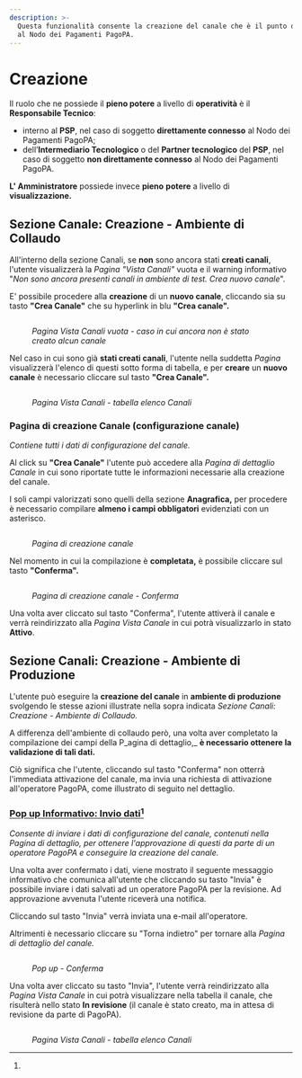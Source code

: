 ```yaml
---
description: >-
  Questa funzionalità consente la creazione del canale che è il punto di accesso
  al Nodo dei Pagamenti PagoPA.
---
```


# Creazione

Il ruolo che ne possiede il **pieno potere** a livello di **operatività** è il **Responsabile Tecnico**:

* interno al **PSP**, nel caso di soggetto **direttamente connesso** al Nodo dei Pagamenti PagoPA;
* dell’**Intermediario Tecnologico** o del **Partner tecnologico** del **PSP**, nel caso di soggetto **non direttamente connesso** al Nodo dei Pagamenti PagoPA.

**L' Amministratore** possiede invece **pieno** **potere** a livello di **visualizzazione.**

## Sezione Canale: Creazione - Ambiente di Collaudo

All'interno della sezione Canali, se **non** sono ancora stati **creati canali**, l'utente visualizzerà la _Pagina "Vista Canali"_ vuota e il warning informativo "_Non sono ancora presenti canali in ambiente di test. Crea nuovo canale_".&#x20;

E' possibile procedere alla **creazione** di un **nuovo canale**, cliccando sia su tasto **"Crea Canale"** che su hyperlink in blu **"Crea canale".**

<figure><img src="../../../.gitbook/assets/image (75).png" alt=""><figcaption><p><em>Pagina Vista Canali vuota - caso in cui ancora non è stato creato alcun canale</em></p></figcaption></figure>

Nel caso in cui sono già **stati creati canali**, l'utente nella suddetta _Pagina_ visualizzerà l'elenco di questi sotto forma di tabella, e per **creare** un **nuovo canale** è necessario cliccare sul tasto  **"Crea Canale".**

<figure><img src="../../../.gitbook/assets/image (153).png" alt=""><figcaption><p><em>Pagina Vista Canali - tabella elenco Canali</em></p></figcaption></figure>

### **Pagina di creazione Canale (configurazione canale)**

_Contiene tutti i dati di configurazione del canale._

Al click su **"Crea Canale"** l'utente può accedere alla _Pagina di dettaglio Canale_ in cui sono riportate tutte le informazioni necessarie alla creazione del canale.

I soli campi valorizzati sono quelli della sezione **Anagrafica,** per procedere è necessario compilare **almeno i campi obbligatori** evidenziati con un asterisco.

<figure><img src="../../../.gitbook/assets/image (68).png" alt=""><figcaption><p><em>Pagina di creazione canale</em></p></figcaption></figure>

Nel momento in cui la compilazione è **completata,** è possibile cliccare sul tasto **"Conferma".**

<figure><img src="../../../.gitbook/assets/image (83).png" alt=""><figcaption><p><em>Pagina di creazione canale - Conferma</em></p></figcaption></figure>

Una volta aver cliccato sul tasto "Conferma", l'utente attiverà il canale e verrà reindirizzato alla _Pagina Vista Canale_ in cui potrà visualizzarlo in stato **Attivo**.&#x20;

## Sezione Canali: Creazione - Ambiente di Produzione

L'utente può eseguire la **creazione del canale** in **ambiente di produzione** svolgendo le stesse azioni illustrate nella sopra indicata _Sezione Canali: Creazione - Ambiente di Collaudo._

A differenza dell'ambiente di collaudo però, una volta aver completato la compilazione dei campi della P_agina di dettaglio,_ **è necessario ottenere la validazione di tali dati.**

Ciò significa che l'utente, cliccando sul tasto "Conferma" non otterrà l'immediata attivazione del canale, ma invia una richiesta di attivazione all'operatore PagoPA, come illustrato di seguito nel dettaglio.

### [Pop up Informativo: Invio dati](#user-content-fn-1)[^1]

_Consente di inviare i dati di configurazione del canale, contenuti nella Pagina di dettaglio, per ottenere l'approvazione di questi da parte di un operatore PagoPA e conseguire la creazione del canale._

Una volta aver confermato i dati, viene mostrato il seguente messaggio informativo che comunica all'utente che cliccando su tasto "Invia" è possibile inviare i dati salvati ad un operatore PagoPA per la revisione. Ad approvazione avvenuta l'utente riceverà una notifica.

Cliccando sul tasto "Invia" verrà inviata una e-mail all'operatore.

Altrimenti è necessario cliccare su "Torna indietro" per tornare alla _Pagina di dettaglio del canale._

<figure><img src="../../../.gitbook/assets/image (85).png" alt=""><figcaption><p><em>Pop up - Conferma</em></p></figcaption></figure>

Una volta aver cliccato su tasto "Invia", l'utente verrà reindirizzato alla _Pagina Vista Canale_ in cui potrà visualizzare nella tabella il canale, che risulterà nello stato **In revisione** (il canale è stato creato, ma in attesa di revisione da parte di PagoPA).

<figure><img src="../../../.gitbook/assets/image (152).png" alt=""><figcaption><p><em>Pagina Vista Canali - tabella elenco Canali</em></p></figcaption></figure>



[^1]: 
